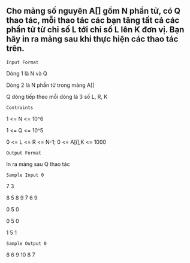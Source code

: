 ## Cho mảng số nguyên A[] gồm N phần tử, có Q thao tác, mỗi thao tác các bạn tăng tất cả các phần tử từ chỉ số L tới chỉ số L lên K đơn vị. Bạn hãy in ra mảng sau khi thực hiện các thao tác trên.
`Input Format`

Dòng 1 là N và Q

Dòng 2 là N phần tử trong mảng A[]

Q dòng tiếp theo mỗi dòng là 3 số L, R, K

`Contraints`

1 <= N <= 10^6

1 <= Q <= 10^5

0 <= L <= R <= N-1; 0 <= A[i],K <= 1000

`Output Format`

In ra mảng sau Q thao tác

`Sample Input 0`

7 3

8 5 8 9 7 6 9

0 5 0

0 5 0 

1 5 1

`Sample Output 0`

8 6 9 10 8 7 



